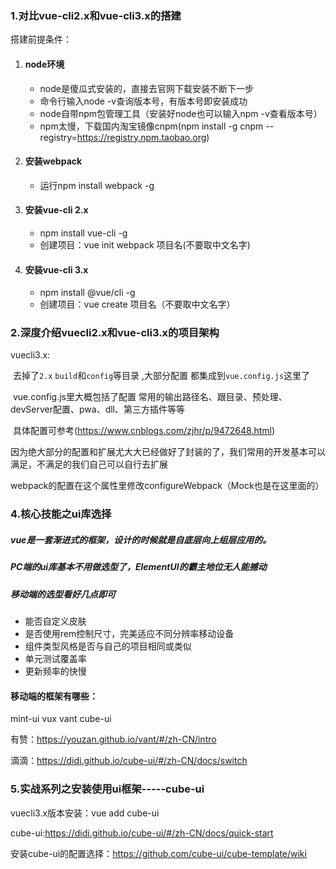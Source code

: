 ### 1.对比vue-cli2.x和vue-cli3.x的搭建

搭建前提条件：

1. #### node环境

   - node是傻瓜式安装的，直接去官网下载安装不断下一步
   - 命令行输入node -v查询版本号，有版本号即安装成功
   - node自带npm包管理工具（安装好node也可以输入npm -v查看版本号）
   - npm太慢，下载国内淘宝镜像cnpm(npm install -g cnpm --registry=https://registry.npm.taobao.org)

2. #### 安装webpack

   - 运行npm install webpack -g

3. #### 安装vue-cli  2.x

   - npm install vue-cli -g  
   - 创建项目：vue init webpack 项目名(不要取中文名字)

4. #### 安装vue-cli  3.x

   - npm install @vue/cli -g
   - 创建项目：vue create  项目名（不要取中文名字）

### 2.深度介绍vuecli2.x和vue-cli3.x的项目架构

vuecli3.x:

​	去掉了`2.x` `build`和`config`等目录 ,大部分配置 都集成到`vue.config.js`这里了

​	vue.config.js里大概包括了配置 常用的输出路径名、跟目录、预处理、devServer配置、pwa、dll、第三方插件等等	

​	具体配置可参考(https://www.cnblogs.com/zjhr/p/9472648.html)

​	因为绝大部分的配置和扩展尤大大已经做好了封装的了，我们常用的开发基本可以满足，不满足的我们自己可以自行去扩展

​	webpack的配置在这个属性里修改configureWebpack（Mock也是在这里面的）

### 4.核心技能之ui库选择

##### vue是一套渐进式的框架，设计的时候就是自底层向上组层应用的。

##### PC端的ui库基本不用做选型了，ElementUI的霸主地位无人能撼动

##### 移动端的选型看好几点即可

- 能否自定义皮肤
- 是否使用rem控制尺寸，完美适应不同分辨率移动设备
- 组件类型风格是否与自己的项目相同或类似
- 单元测试覆盖率
- 更新频率的快慢

#### 移动端的框架有哪些：

mint-ui  vux  vant  cube-ui

有赞：https://youzan.github.io/vant/#/zh-CN/intro

滴滴：https://didi.github.io/cube-ui/#/zh-CN/docs/switch

### 5.实战系列之安装使用ui框架-----cube-ui

vuecli3.x版本安装：vue add cube-ui

cube-ui:https://didi.github.io/cube-ui/#/zh-CN/docs/quick-start

安装cube-ui的配置选择：https://github.com/cube-ui/cube-template/wiki

